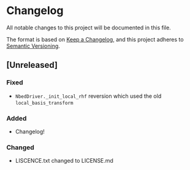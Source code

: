 # Changelog

All notable changes to this project will be documented in this file.

The format is based on [Keep a Changelog](https://keepachangelog.com/en/1.0.0/),
and this project adheres to [Semantic Versioning](https://semver.org/spec/v2.0.0.html).

## [Unreleased]
### Fixed 
- `NbedDriver._init_local_rhf` reversion which used the old `local_basis_transform`
### Added
- Changelog!
### Changed
- LISCENCE.txt changed to LICENSE.md